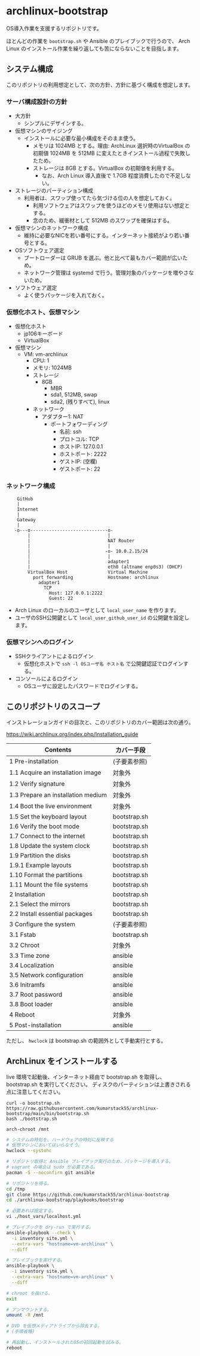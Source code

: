 # archlinux-bootstrap

OS導入作業を支援するリポジトリです。

ほとんどの作業を `bootstrap.sh` や Ansible のプレイブックで行うので、
Arch Linux のインストール作業を繰り返しても苦にならないことを目指します。

## システム構成

このリポジトリの利用想定として、次の方針、方針に基づく構成を想定します。

### サーバ構成設計の方針

* 大方針
    * シンプルにデザインする。
* 仮想マシンのサイジング
    * インストールに必要な最小構成をそのまま使う。
        * メモリは 1024MB とする。理由: ArchLinux 選択時のVirtualBox の初期値 1024MB を 512MB に変えたときインストール過程で失敗したため。
        * ストレージは 8GB とする。VirtualBox の初期値を利用する。
            * なお、Arch Linux 導入直後で 1.7GB 程度消費したので不足しない。
* ストレージのパーティション構成
    * 利用者は、スワップ使ってたら気づける位の人を想定しておく。
        * 利用ソフトウェアはスワップを使うほどのメモリ使用はない想定とする。
        * 念のため、緩衝材として 512MB のスワップを確保はする。
* 仮想マシンのネットワーク構成
    * 維持に必要なNICを若い番号にする。インターネット接続がより若い番号とする。
* OSソフトウェア選定
    * ブートローダーは GRUB を選ぶ。他と比べて最もカバー範囲が広いため。
    * ネットワーク管理は systemd で行う。管理対象のパッケージを増やさないため。
* ソフトウェア選定
    * よく使うパッケージを入れておく。

### 仮想化ホスト、仮想マシン

* 仮想化ホスト
    * jp106キーボード
    * VirtualBox
* 仮想マシン
    * VM: vm-archlinux
        * CPU: 1
        * メモリ: 1024MB
        * ストレージ
            * 8GB
                * MBR
                * sda1, 512MB, swap
                * sda2, (残りすべて), linux
        * ネットワーク
            * アダプター1: NAT
                * ポートフォワーディング
                    * 名前: ssh
                    * プロトコル: TCP
                    * ホストIP: 127.0.0.1
                    * ホストポート: 2222
                    * ゲストIP: (空欄)
                    * ゲストポート: 22

### ネットワーク構成

```
    GitHub
    |
    Internet
    |
    Gateway
    |
   -o---o-----------------------------o-
        |                             |
        |                             NAT Router
        |                             |
        |                            -o- 10.0.2.15/24
        |                             |
        |                             adapter1
        |                             eth0 (altname enp0s3) (DHCP)
        VirtualBox Host               Virtual Machine
          port forwarding             Hostname: archlinux
            adapter1                    
              TCP                       
                Host: 127.0.0.1:2222
                Guest: 22
```

* Arch Linux のローカルのユーザとして `local_user_name` を作ります。
* ユーザのSSH公開鍵として `local_user_github_user_id` の公開鍵を設定します。

### 仮想マシンへのログイン

* SSHクライアントによるログイン
    * 仮想化ホストで `ssh -l OSユーザ名 ホスト名` で公開鍵認証でログインする。
* コンソールによるログイン
    * OSユーザに設定したパスワードでログインする。

## このリポジトリのスコープ

インストレーションガイドの目次と、このリポジトリのカバー範囲は次の通り。

https://wiki.archlinux.org/index.php/Installation_guide

| Contents                              | カバー手段    |
| ------------------------------------- | ------------- |
| 1 Pre-installation                    | (子要素参照)  |
| 1.1 Acquire an installation image     | 対象外        |
| 1.2 Verify signature                  | 対象外        |
| 1.3 Prepare an installation medium    | 対象外        |
| 1.4 Boot the live environment		    | 対象外        |
| 1.5 Set the keyboard layout		    | bootstrap.sh  |
| 1.6 Verify the boot mode		        | bootstrap.sh  |
| 1.7 Connect to the internet		    | bootstrap.sh  |
| 1.8 Update the system clock		    | bootstrap.sh  |
| 1.9 Partition the disks		        | bootstrap.sh  |
| 1.9.1 Example layouts		            | bootstrap.sh  |
| 1.10 Format the partitions            | bootstrap.sh  |
| 1.11 Mount the file systems           | bootstrap.sh  |
| 2 Installation                        | bootstrap.sh  |
| 2.1 Select the mirrors                | bootstrap.sh  |
| 2.2 Install essential packages        | bootstrap.sh  |
| 3 Configure the system                | (子要素参照)  |
| 3.1 Fstab                             | bootstrap.sh  |
| 3.2 Chroot                            | 対象外        |
| 3.3 Time zone                         | ansible       |
| 3.4 Localization                      | ansible       |
| 3.5 Network configuration             | ansible       |
| 3.6 Initramfs                         | ansible       |
| 3.7 Root password                     | ansible       |
| 3.8 Boot loader                       | ansible       |
| 4 Reboot                              | 対象外        |
| 5 Post-installation                   | ansible       |

ただし、 `hwclock` は bootstrap.sh の範囲外として手動実行とする。

## ArchLinux をインストールする

live 環境で起動後、インターネット経由で bootstrap.sh を取得し、
bootstrap.sh を実行してください。
ディスクのパーティションは上書きされる点に注意してください。

```
curl -o bootstrap.sh https://raw.githubusercontent.com/kumarstack55/archlinux-bootstrap/main/bin/bootstrap.sh
bash ./bootstrap.sh
```

```
arch-chroot /mnt
```

```sh
# システムの時刻を、ハードウェアの時刻に反映する
# 仮想マシンにおいてはいらなそう。
hwclock --systohc
```

```sh
# リポジトリ取得と Ansible プレイブック実行のため、パッケージを導入する。
# vagrant の場合は sudo が必要である。
pacman -S --noconfirm git ansible

# リポジトリを得る。
cd /tmp
git clone https://github.com/kumarstack55/archlinux-bootstrap
cd ./archlinux-bootstrap/playbooks/bootstrap

# 必要あれば設定する。
vi ./host_vars/localhost.yml

# プレイブックを dry-run で実行する。
ansible-playbook --check \
  -i inventory site.yml \
  --extra-vars "hostname=vm-archlinux" \
  --diff

# プレイブックを実行する。
ansible-playbook \
  -i inventory site.yml \
  --extra-vars "hostname=vm-archlinux" \
  --diff

# chroot を抜ける。
exit

# アンマウントする。
umount -R /mnt

# DVD を仮想メディアドライブから除去する。
# (手順省略)

# 再起動し、インストールされたOSの初回起動を試みる。
reboot
```
